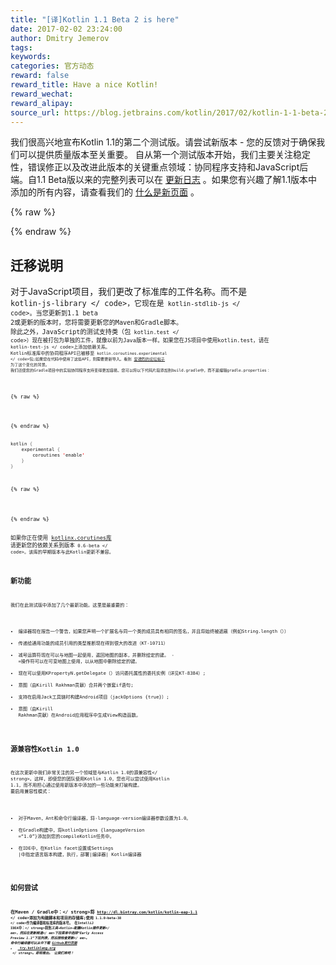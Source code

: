 ```yaml
---
title: "[译]Kotlin 1.1 Beta 2 is here"
date: 2017-02-02 23:24:00
author: Dmitry Jemerov
tags:
keywords:
categories: 官方动态
reward: false
reward_title: Have a nice Kotlin!
reward_wechat:
reward_alipay:
source_url: https://blog.jetbrains.com/kotlin/2017/02/kotlin-1-1-beta-2-is-here/
---
```


我们很高兴地宣布Kotlin 1.1的第二个测试版。请尝试新版本 - 您的反馈对于确保我们可以提供质量版本至关重要。
自从第一个测试版本开始，我们主要关注稳定性，错误修正以及改进此版本的关键重点领域：协同程序支持和JavaScript后端。自1.1 Beta版以来的完整列表可以在 [更新日志](https://github.com/JetBrains/kotlin/blob/0e1b61b422bd0d006158d8b68fa34e960853c5c6/ChangeLog.md) 。如果您有兴趣了解1.1版本中添加的所有内容，请查看我们的 [什么是新页面](https://kotlinlang.org/docs/reference/whatsnew11.html) 。

{% raw %}
<p><span id="more-4562"></span></p>
{% endraw %}

## 迁移说明

对于JavaScript项目，我们更改了标准库的工件名称。而不是<code> kotlin-js-library </ code>，它现在是<code> kotlin-stdlib-js </ code>。当您更新到1.1 beta 2或更新的版本时，您将需要更新您的Maven和Gradle脚本。
除此之外，JavaScript的测试支持类（包<code> kotlin.test </ code>）现在被打包为单独的工件，就像以前为Java版本一样。如果您在JS项目中使用kotlin.test，请在<code> kotlin-test-js </ code>上添加依赖关系。
Kotlin标准库中的协同程序API已被移至<code> kotlin.coroutines.experimental </ code>包;如果您在代码中使用了这些API，则需要更新导入。看到 [安德烈的论坛帖子](https://discuss.kotlinlang.org/t/experimental-status-of-coroutines-in-1-1-and-related-compatibility-concerns/2236) 为了这个变化的背景。
我们还使您的Gradle项目中的实验协同程序支持变得更加容易。您可以将以下代码片段添加到build.gradle中，而不是编辑gradle.properties：

{% raw %}
<p></p>
{% endraw %}

```kotlin
kotlin {
    experimental {
        coroutines 'enable'
    }
}
```

{% raw %}
<p></p>
{% endraw %}

如果你正在使用 [kotlinx.corutines库](https://github.com/kotlin/kotlinx.coroutines) 请更新您的依赖关系到版本<code> 0.6-beta </ code>。该库的早期版本与此Kotlin更新不兼容。
## 新功能

我们在此测试版中添加了几个最新功能。这里是最重要的：

* 编译器现在报告一个警告，如果您声明一个扩展名与同一个类的成员具有相同的签名，并且将始终被遮蔽（例如String.length（））
* 传递给通用功能的成员引用的类型推断现在得到很大的改进（KT-10711）
* 减号运算符现在可以与地图一起使用，返回地图的副本，并删除给定的键。 -  =操作符可以在可变地图上使用，以从地图中删除给定的键。
* 现在可以使用KPropertyN.getDelegate（）访问委托属性的委托实例（详见KT-8384）;
* 意图（由Kirill Rakhman贡献）合并两个嵌套if语句;
* 支持在启用Jack工具链时构建Android项目（jackOptions {true}）;
* 意图（由Kirill Rakhman贡献）在Android应用程序中生成View构造函数。

## 源兼容性Kotlin 1.0

在这次更新中我们非常关注的另一个领域是与Kotlin 1.0的源兼容性</ strong>。这样，即使您的团队使用Kotlin 1.0，您也可以尝试使用Kotlin 1.1，而不用担心通过使用新版本中添加的一些功能来打破构建。
要启用兼容性模式：

* 对于Maven，Ant和命令行编译器，将-language-version编译器参数设置为1.0。
* 在Gradle构建中，将kotlinOptions {languageVersion =“1.0”}添加到您的compileKotlin任务中。
* 在IDE中，在Kotlin facet设置或Settings |中指定语言版本构建，执行，部署|编译器| Kotlin编译器

## 如何尝试

<strong>在Maven / Gradle中：</ strong>将<code> http://dl.bintray.com/kotlin/kotlin-eap-1.1 </ code>添加为构建脚本和项目的存储库;使用<code> 1.1.0-beta-38 </ code>作为编译器和标准库的版本号。
<strong>在IntelliJ IDEA中：</ strong>转到<em>工具→Kotlin→配置Kotlin插件更新</ em>，然后在<em>更新频道</ em>下拉菜单中选择“Early Access Preview 1.1”下拉列表，然后按<em>检查更新</ em>。
命令行编译器可以从中下载 [Github发行页面](https://github.com/JetBrains/kotlin/releases/tag/v1.1-beta2) 。
<strong> <a href="http://try.kotlinlang.org/"> try.kotlinlang.org </a> </ strong>。即将推出。
让我们来吧！
